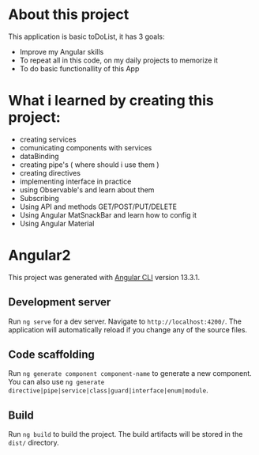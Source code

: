 # About this project
This application is basic toDoList, it has 3 goals:
- Improve my Angular skills
- To repeat all in this code, on my daily projects to memorize it
- To do basic functionallity of this App


# What i learned by creating this project:
- creating services
- comunicating components with services
- dataBinding
- creating pipe's ( where should i use them )
- creating directives
- implementing interface in practice
- using Observable's and learn about them
- Subscribing
- Using API and methods GET/POST/PUT/DELETE
- Using Angular MatSnackBar and learn how to config it
- Using Angular Material

# Angular2

This project was generated with [Angular CLI](https://github.com/angular/angular-cli) version 13.3.1.

## Development server

Run `ng serve` for a dev server. Navigate to `http://localhost:4200/`. The application will automatically reload if you change any of the source files.

## Code scaffolding

Run `ng generate component component-name` to generate a new component. You can also use `ng generate directive|pipe|service|class|guard|interface|enum|module`.

## Build

Run `ng build` to build the project. The build artifacts will be stored in the `dist/` directory.

